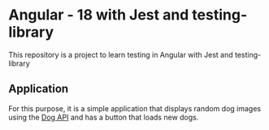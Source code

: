 # Angular - 18 with Jest and testing-library

This repository is a project to learn testing in Angular with Jest and testing-library

## Application

For this purpose, it is a simple application that displays random dog images using the [Dog API](https://dog.ceo/dog-api/) and has a button that loads new dogs.
